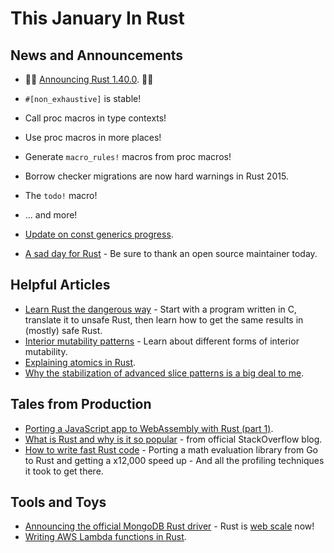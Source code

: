 # This January In Rust

## News and Announcements

*  🎈🎉 [Announcing Rust 1.40.0](https://blog.rust-lang.org/2019/12/19/Rust-1.40.0.html). 🎉🎈

  * `#[non_exhaustive]` is stable!
  * Call proc macros in type contexts!
  * Use proc macros in more places!
  * Generate `macro_rules!` macros from proc macros!
  * Borrow checker migrations are now hard warnings in Rust 2015.
  * The `todo!` macro!
  * ... and more!
* [Update on const generics progress](https://github.com/rust-lang/rust/issues/44580#issuecomment-570191702).
* [A sad day for Rust](https://words.steveklabnik.com/a-sad-day-for-rust) - Be sure to thank an open source maintainer today.

## Helpful Articles

* [Learn Rust the dangerous way](http://cliffle.com/p/dangerust/) - Start with a program written in C, translate it to unsafe Rust, then learn how to get the same results in (mostly) safe Rust.
* [Interior mutability patterns](https://pitdicker.github.io/Interior-mutability-patterns/) - Learn about different forms of interior mutability.
* [Explaining atomics in Rust](https://cfsamsonbooks.gitbook.io/explaining-atomics-in-rust/).
* [Why the stabilization of advanced slice patterns is a big deal to me](https://thomashartmann.dev/blog/feature(slice_patterns)/).


## Tales from Production

* [Porting a JavaScript app to WebAssembly with Rust (part 1)](https://slowtec.de/posts/2019-12-20-porting-javascript-to-rust-part-1.html).
* [What is Rust and why is it so popular](https://stackoverflow.blog/2020/01/20/what-is-rust-and-why-is-it-so-popular/) - from official StackOverflow blog.
* [How to write fast Rust code](http://likebike.com/posts/How_To_Write_Fast_Rust_Code.html) - Porting a math evaluation library from Go to Rust and getting a x12,000 speed up - And all the profiling techniques it took to get there.

## Tools and Toys

*  [Announcing the official MongoDB Rust driver](https://www.mongodb.com/blog/post/announcing-the-official-mongodb-rust-driver) - Rust is [web scale](https://youtu.be/b2F-DItXtZs) now!
*  [Writing AWS Lambda functions in Rust](https://silentbyte.com/writing-aws-lambda-functions-in-rust).
